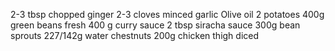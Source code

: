 2-3 tbsp chopped ginger
2-3 cloves minced garlic
Olive oil
2 potatoes
400g green beans fresh
400 g curry sauce
2 tbsp siracha sauce
300g bean sprouts
227/142g water chestnuts
200g chicken thigh diced